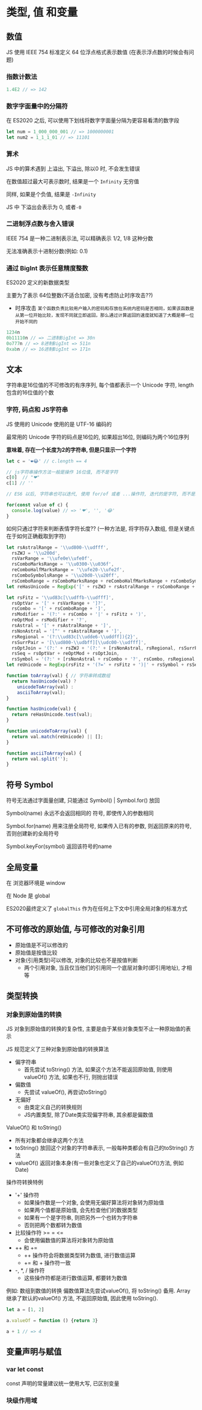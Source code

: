 
# 类型, 值 和变量

## 数值

JS 使用 IEEE 754 标准定义 64 位浮点格式表示数值 (在表示浮点数的时候会有问题)

### 指数计数法

```js
1.4E2 // => 142

```

### 数字字面量中的分隔符

在 ES2020 之后, 可以使用下划线将数字字面量分隔为更容易看清的数字段

```js
let num = 1_000_000_001 // => 1000000001
let num2 = 1_1_1_01 // => 11101

```

### 算术

JS 中的算术遇到 上溢出, 下溢出, 除以0 时, 不会发生错误

在数值超过最大可表示数时, 结果是一个 `Infinity` 无穷值

同样, 如果是个负值, 结果是 `-Infinity`

JS 中 下溢出会表示为 0, 或者`-0`

### 二进制浮点数与舍入错误

IEEE 754 是一种二进制表示法, 可以精确表示 1/2, 1/8 这种分数

无法准确表示十进制分数(例如: 0.1)

### 通过 BigInt 表示任意精度整数

ES2020 定义的新数据类型

主要为了表示 64位整数(不适合加密, 没有考虑防止时序攻击??)

+ 时序攻击
  `某个函数负责比较用户输入的密码和存放在系统内密码是否相同，如果该函数是从第一位开始比较，发现不同就立即返回，那么通过计算返回的速度就知道了大概是哪一位开始不同的`

```js
1234n
0b11110n // => 二进制BigInt => 30n
0o777n // => 8进制BigInt => 511n
0xabn // => 16进制BigInt => 171n
```

## 文本

字符串是16位值的不可修改的有序序列, 每个值都表示一个 Unicode 字符, length 包含的16位值的个数

### 字符, 码点和 JS字符串

JS 使用的 Unicode 使用的是 UTF-16 编码的

最常用的 Unicode 字符的码点是16位的, 如果超出16位, 则编码为两个16位序列

**意味着, 存在一个长度为2的字符串, 但是只显示一个字符**

```js
let c = '❤️😂' // c.length == 4

// js字符串操作方法一般是操作 16位值, 而不是字符
c[0]  // "❤"
c[1] // ''

// ES6 以后, 字符串也可以迭代, 使用 for/of 或者 ...操作符, 迭代的是字符, 而不是16位值 (这句话有点不大适用, 有问题啊...)

for(const value of c) {
  console.log(value) // => '❤', '', '😂'
}
```

如何只通过字符来判断表情字符长度?? (一种方法是, 将字符存入数组, 但是关键点在于如何正确截取到字符)

```js
let rsAstralRange = '\\ud800-\\udfff',
  rsZWJ = '\\u200d',
  rsVarRange = '\\ufe0e\\ufe0f',
  rsComboMarksRange = '\\u0300-\\u036f',
  reComboHalfMarksRange = '\\ufe20-\\ufe2f',
  rsComboSymbolsRange = '\\u20d0-\\u20ff',
  rsComboRange = rsComboMarksRange + reComboHalfMarksRange + rsComboSymbolsRange;
let reHasUnicode = RegExp('[' + rsZWJ + rsAstralRange + rsComboRange + rsVarRange + ']');

let rsFitz = '\\ud83c[\\udffb-\\udfff]',
  rsOptVar = '[' + rsVarRange + ']?',
  rsCombo = '[' + rsComboRange + ']',
  rsModifier = '(?:' + rsCombo + '|' + rsFitz + ')',
  reOptMod = rsModifier + '?',
  rsAstral = '[' + rsAstralRange + ']',
  rsNonAstral = '[^' + rsAstralRange + ']',
  rsRegional = '(?:\\ud83c[\\udde6-\\uddff]){2}',
  rsSurrPair = '[\\ud800-\\udbff][\\udc00-\\udfff]',
  rsOptJoin = '(?:' + rsZWJ + '(?:' + [rsNonAstral, rsRegional, rsSurrPair].join('|') + ')' + rsOptVar + reOptMod + ')*',
  rsSeq = rsOptVar + reOptMod + rsOptJoin,
  rsSymbol = '(?:' + [rsNonAstral + rsCombo + '?', rsCombo, rsRegional, rsSurrPair, rsAstral].join('|') + ')';
let reUnicode = RegExp(rsFitz + '(?=' + rsFitz + ')|' + rsSymbol + rsSeq, 'g');

function toArray(val) { // 字符串转成数组
  return hasUnicode(val) ?
    unicodeToArray(val) :
    asciiToArray(val);
}

function hasUnicode(val) {
  return reHasUnicode.test(val);
}

function unicodeToArray(val) {
  return val.match(reUnicode) || [];
}

function asciiToArray(val) {
  return val.split('');
}
```

## 符号 Symbol

符号无法通过字面量创建, 只能通过 Symbol() | Symbol.for() 放回

Symbol(name) 永远不会返回相同的 符号, 即使传入的参数相同

Symbol.for(name) 用来注册全局符号, 如果传入已有的参数, 则返回原来的符号, 否则创建新的全局符号

Symbol.keyFor(symbol) 返回该符号的name

## 全局变量

在 浏览器环境是 window

在 Node 是 global

ES2020最终定义了 `globalThis` 作为在任何上下文中引用全局对象的标准方式


## 不可修改的原始值, 与可修改的对象引用

+ 原始值是不可以修改的
+ 原始值是按值比较
+ 对象(引用类型)可以修改, 对象的比较也不是按值判断
  + 两个引用对象, 当且仅当他们的引用同一个底层对象时(即引用地址), 才相等


## 类型转换

### 对象到原始值的转换

JS 对象到原始值的转换的复杂性, 主要是由于某些对象类型不止一种原始值的表示

JS 规范定义了三种对象到原始值的转换算法
  + 偏字符串
    + 首先尝试 toString() 方法, 如果这个方法不能返回原始值, 则使用 valueOf() 方法, 如果也不行, 则抛出错误
  + 偏数值
    + 先尝试 valueOf(), 再尝试toString()
  + 无偏好
    + 由类定义自己的转换规则
    + JS内置类型, 除了Date类实现偏字符串, 其余都是偏数值

ValueOf() 和 toString()
  + 所有对象都会继承这两个方法
  + toString() 放回这个对象的字符串表示, 一般每种类都会有自己的toString() 方法
  + valueOf() 返回对象本身(有一些对象也定义了自己的valueOf()方法, 例如 Date)

操作符转换特例
  + '+' 操作符
    + 如果操作数是一个对象, 会使用无偏好算法将对象转为原始值
    + 如果两个值都是原始值, 会先检查他们的数据类型
    + 如果有一个是字符串, 则把另外一个也转为字符串
    + 否则把两个数都转为数值
  + 比较操作符 >= = <=
    + 会使用偏数值的算法将对象转为原始值
  + ++ 和 +=
    + ++ 操作符会将数据类型转为数值, 进行数值运算
    + += 和 + 操作符一致
  + -, *, / 操作符
    + 这些操作符都是进行数值运算, 都要转为数值

例如: 数组到数值的转换
偏数值算法先尝试valueOf(), 将 toString() 备用. Array 继承了默认的valueOf() 方法, 不返回原始值, 因此使用 toString().

```js
let a = [1, 2]

a.valueOf = function () {return 3}

a + 1 // => 4

```

## 变量声明与赋值

### var let const

const 声明的常量建议统一使用大写, 已区别变量


### 块级作用域

